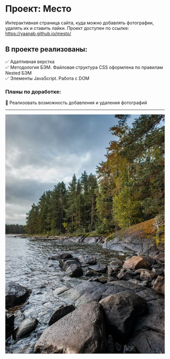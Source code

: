 # Проект: Место
Интерактивная страница сайта, куда можно добавлять фотографии, удалять их и ставить лайки.
Проект доступен по ссылке:
https://yaanab.github.io/mesto/

## В проекте реализованы:
:white_check_mark: Адаптивная верстка<br>
:white_check_mark: Методология БЭМ. Файловая структура CSS оформлена по правилам Nested БЭМ <br>
:white_check_mark: Элементы JavaScript. Работа с DOM<br>

### Планы по доработке:
:black_square_button: Реализовать возможность добавления и удаления фотографий<br>
___
![](./images/%D0%9E%D0%BD%D0%B5%D0%B6%D1%81%D0%BA%D0%BE%D0%B5%D0%9E%D0%B7%D0%B5%D1%80%D0%BE.jpg)

